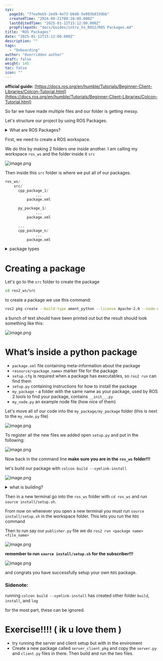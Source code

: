 ```yaml
---
sys:
  pageId: "7fea9eb5-2ed9-4e73-b6d6-5e093b833dbb"
  createdTime: "2024-08-21T00:28:00.000Z"
  lastEditedTime: "2025-01-12T15:12:00.000Z"
  propFilepath: "docs/Guides/intro_to_ROS2/ROS Packages.md"
title: "ROS Packages"
date: "2025-01-12T15:12:00.000Z"
description: ""
tags:
  - "Onboarding"
author: "Overridden author"
draft: false
weight: 145
toc: false
icon: ""
---
```


**official guide:** [https://docs.ros.org/en/humble/Tutorials/Beginner-Client-Libraries/Colcon-Tutorial.html](https://docs.ros.org/en/humble/Tutorials/Beginner-Client-Libraries/Colcon-Tutorial.html)

So far we have made multiple files and our folder is getting messy.

Let's structure our project by using ROS Packages.

<details>

<summary>What are ROS Packages?</summary>

ROS Packages are, as the name implies, packages of code that are highly sharable between ROS developers.

They consist of a folder, `package.xml` file, and source code

```python
      cpp_package_1/
		      ... imagine much code files here ..
          package.xml
```

</details>

First, we need to create a ROS workspace.

We do this by making 2 folders one inside another. I am calling my workspace `ros_ws` and the folder inside it `src`

![image.png](https://prod-files-secure.s3.us-west-2.amazonaws.com/d518164a-d88e-44d1-a4ee-3adb3bd8bce0/70706947-fd18-4537-a67b-e12946812d31/image.png?X-Amz-Algorithm=AWS4-HMAC-SHA256&X-Amz-Content-Sha256=UNSIGNED-PAYLOAD&X-Amz-Credential=ASIAZI2LB466RL4IEE2Z%2F20250203%2Fus-west-2%2Fs3%2Faws4_request&X-Amz-Date=20250203T190122Z&X-Amz-Expires=3600&X-Amz-Security-Token=IQoJb3JpZ2luX2VjEAMaCXVzLXdlc3QtMiJIMEYCIQDDnMQq7NsQXrAJl7bDEMKc335TnKTjey4wwg5V%2B9ZV6AIhAOl21rlORtboqhfBaWE0WciwaxdAZBMihNBbWrIa8i3hKv8DCBwQABoMNjM3NDIzMTgzODA1IgwvKwzKGF3SPL5nlw4q3APc8x%2BzslkhHa%2B12Vqns6H38xSnDs3bu0Rh%2F1bkfHookEHdXh4X5gOqlgLQckxOr5sPqMaBIHdLV71kHAvNpYXubBoOX0fdN9mFP0427Vb2TbBd0cEUF%2BB%2BsS%2FuimeZcESrCTdXn%2Bim9RXiPPppfdtnI7J4Pw%2FnKsSp2qv2vHYv%2Fx5tBAcjWRxFxYx3Of%2B27SQfSAP5x6kfr0Axh8IJCn9LP6UX9QLthTDuYRpmDefNZ2PvirTv80zOFTznch%2BdtxzrHRzW3RS1A6a%2BGp%2FsHeyfiyK6AfNnGO9mft6WkSlbRzzaPDQFZ9PJc6DDxItlGHa6sn9uNOljfM%2Bnh0NqEl%2FVKEsidxlwOF5QYAEAcZ7VbDzChCefTFRBEQk%2B6fCSGJevBmIqmpVWDwh6hlff2N1DUNRzpkvSAaPL%2BC7cdHR5huT7MJGDNiuM7Rz02FZoRwb1pJTvFtZCg%2Bjf2KEvR3ymiFpkIC1M%2BVrLrBAQYfyUDncQV2WM9hEJ9rOIHiSo9kvDtgRTCnHCDmlYGxXiU6Tl8sWHsz%2BjnOU5Z2xNlCkF9qrggTxNf7i5AA7Bxzo1lJu4g%2Fs5tZluLKxKnjFJpQspbeimqMRHBW0K0npOFN%2Fz9k%2F00Sb4rBGZohqFSDDfooS9BjqkAbjr3neDhYbrN4q1nyZ3mGWVMPiSSgEn1GV0%2BY7iyK%2BbKVconB8pbpWyZYI%2Bbv%2FpWSYxE8Avm6Vk%2BHq7p1kxWkxdkE9boYYB%2FXN5Y%2Bn2g%2FjO41Jn4vzgNh5uZ9K4lAxKzU42ZflpqhWhwg%2FPGJI9uIQ6lwf0LNLM%2BoHU8MPdpDN0Mp4VOnG66bsPVf3SC86S8QZ0iD7SB0tY1Z%2BDRq4ZvNNHXzBC&X-Amz-Signature=f35a5fa50a2fd73818345ddbfe4306d05282c07c9f8827297696b16dc638c0b8&X-Amz-SignedHeaders=host&x-id=GetObject)

Then inside this `src` folder is where we put all of our packages.

```python
ros_ws/
    src/
      cpp_package_1/
		      ...
          package.xml

      py_package_1/
		      ...
          package.xml

      ...
      cpp_package_n/
		      ...
          package.xml

```

<details>

<summary>package types</summary>

packages can be either `C++` or python.

the intern file structure is different for each but for this guide we will stick to creating python packages

</details>

# Creating a package

Let's go to the `src` folder to create the package

```bash
cd ros2_ws/src
```

to create a package we use this command:

```bash
ros2 pkg create --build-type ament_python --license Apache-2.0 --node-name my_node my_package
```

a bunch of text should have been printed out but the result should look something like this:

![image.png](https://prod-files-secure.s3.us-west-2.amazonaws.com/d518164a-d88e-44d1-a4ee-3adb3bd8bce0/e6cf1e3f-8512-4a3e-b131-079f800bf3e8/image.png?X-Amz-Algorithm=AWS4-HMAC-SHA256&X-Amz-Content-Sha256=UNSIGNED-PAYLOAD&X-Amz-Credential=ASIAZI2LB466RL4IEE2Z%2F20250203%2Fus-west-2%2Fs3%2Faws4_request&X-Amz-Date=20250203T190122Z&X-Amz-Expires=3600&X-Amz-Security-Token=IQoJb3JpZ2luX2VjEAMaCXVzLXdlc3QtMiJIMEYCIQDDnMQq7NsQXrAJl7bDEMKc335TnKTjey4wwg5V%2B9ZV6AIhAOl21rlORtboqhfBaWE0WciwaxdAZBMihNBbWrIa8i3hKv8DCBwQABoMNjM3NDIzMTgzODA1IgwvKwzKGF3SPL5nlw4q3APc8x%2BzslkhHa%2B12Vqns6H38xSnDs3bu0Rh%2F1bkfHookEHdXh4X5gOqlgLQckxOr5sPqMaBIHdLV71kHAvNpYXubBoOX0fdN9mFP0427Vb2TbBd0cEUF%2BB%2BsS%2FuimeZcESrCTdXn%2Bim9RXiPPppfdtnI7J4Pw%2FnKsSp2qv2vHYv%2Fx5tBAcjWRxFxYx3Of%2B27SQfSAP5x6kfr0Axh8IJCn9LP6UX9QLthTDuYRpmDefNZ2PvirTv80zOFTznch%2BdtxzrHRzW3RS1A6a%2BGp%2FsHeyfiyK6AfNnGO9mft6WkSlbRzzaPDQFZ9PJc6DDxItlGHa6sn9uNOljfM%2Bnh0NqEl%2FVKEsidxlwOF5QYAEAcZ7VbDzChCefTFRBEQk%2B6fCSGJevBmIqmpVWDwh6hlff2N1DUNRzpkvSAaPL%2BC7cdHR5huT7MJGDNiuM7Rz02FZoRwb1pJTvFtZCg%2Bjf2KEvR3ymiFpkIC1M%2BVrLrBAQYfyUDncQV2WM9hEJ9rOIHiSo9kvDtgRTCnHCDmlYGxXiU6Tl8sWHsz%2BjnOU5Z2xNlCkF9qrggTxNf7i5AA7Bxzo1lJu4g%2Fs5tZluLKxKnjFJpQspbeimqMRHBW0K0npOFN%2Fz9k%2F00Sb4rBGZohqFSDDfooS9BjqkAbjr3neDhYbrN4q1nyZ3mGWVMPiSSgEn1GV0%2BY7iyK%2BbKVconB8pbpWyZYI%2Bbv%2FpWSYxE8Avm6Vk%2BHq7p1kxWkxdkE9boYYB%2FXN5Y%2Bn2g%2FjO41Jn4vzgNh5uZ9K4lAxKzU42ZflpqhWhwg%2FPGJI9uIQ6lwf0LNLM%2BoHU8MPdpDN0Mp4VOnG66bsPVf3SC86S8QZ0iD7SB0tY1Z%2BDRq4ZvNNHXzBC&X-Amz-Signature=1a8f097cd6fab3525607eeadd345e3a91537a92175a542b9faf9a152d760c5b0&X-Amz-SignedHeaders=host&x-id=GetObject)

# What’s inside a python package

- `package.xml` file containing meta-information about the package
- `resource/<package_name>` marker file for the package
- `setup.cfg` is required when a package has executables, so `ros2 run` can find them
- `setup.py` containing instructions for how to install the package
- `my_package` - a folder with the same name as your package, used by ROS 2 tools to find your package, contains `__init__.py`
- `my_node.py` an example node file (how nice of them)

Let's move all of our code into the `my_package/my_package` folder (this is next to the `my_node.py` file)

![image.png](https://prod-files-secure.s3.us-west-2.amazonaws.com/d518164a-d88e-44d1-a4ee-3adb3bd8bce0/9ce58f11-0da9-4d3e-b86d-506a9685d378/image.png?X-Amz-Algorithm=AWS4-HMAC-SHA256&X-Amz-Content-Sha256=UNSIGNED-PAYLOAD&X-Amz-Credential=ASIAZI2LB466RL4IEE2Z%2F20250203%2Fus-west-2%2Fs3%2Faws4_request&X-Amz-Date=20250203T190122Z&X-Amz-Expires=3600&X-Amz-Security-Token=IQoJb3JpZ2luX2VjEAMaCXVzLXdlc3QtMiJIMEYCIQDDnMQq7NsQXrAJl7bDEMKc335TnKTjey4wwg5V%2B9ZV6AIhAOl21rlORtboqhfBaWE0WciwaxdAZBMihNBbWrIa8i3hKv8DCBwQABoMNjM3NDIzMTgzODA1IgwvKwzKGF3SPL5nlw4q3APc8x%2BzslkhHa%2B12Vqns6H38xSnDs3bu0Rh%2F1bkfHookEHdXh4X5gOqlgLQckxOr5sPqMaBIHdLV71kHAvNpYXubBoOX0fdN9mFP0427Vb2TbBd0cEUF%2BB%2BsS%2FuimeZcESrCTdXn%2Bim9RXiPPppfdtnI7J4Pw%2FnKsSp2qv2vHYv%2Fx5tBAcjWRxFxYx3Of%2B27SQfSAP5x6kfr0Axh8IJCn9LP6UX9QLthTDuYRpmDefNZ2PvirTv80zOFTznch%2BdtxzrHRzW3RS1A6a%2BGp%2FsHeyfiyK6AfNnGO9mft6WkSlbRzzaPDQFZ9PJc6DDxItlGHa6sn9uNOljfM%2Bnh0NqEl%2FVKEsidxlwOF5QYAEAcZ7VbDzChCefTFRBEQk%2B6fCSGJevBmIqmpVWDwh6hlff2N1DUNRzpkvSAaPL%2BC7cdHR5huT7MJGDNiuM7Rz02FZoRwb1pJTvFtZCg%2Bjf2KEvR3ymiFpkIC1M%2BVrLrBAQYfyUDncQV2WM9hEJ9rOIHiSo9kvDtgRTCnHCDmlYGxXiU6Tl8sWHsz%2BjnOU5Z2xNlCkF9qrggTxNf7i5AA7Bxzo1lJu4g%2Fs5tZluLKxKnjFJpQspbeimqMRHBW0K0npOFN%2Fz9k%2F00Sb4rBGZohqFSDDfooS9BjqkAbjr3neDhYbrN4q1nyZ3mGWVMPiSSgEn1GV0%2BY7iyK%2BbKVconB8pbpWyZYI%2Bbv%2FpWSYxE8Avm6Vk%2BHq7p1kxWkxdkE9boYYB%2FXN5Y%2Bn2g%2FjO41Jn4vzgNh5uZ9K4lAxKzU42ZflpqhWhwg%2FPGJI9uIQ6lwf0LNLM%2BoHU8MPdpDN0Mp4VOnG66bsPVf3SC86S8QZ0iD7SB0tY1Z%2BDRq4ZvNNHXzBC&X-Amz-Signature=e99d3a5ce7c62975d2ea3c9e65c2e12c9f793d096e7976ee0dc8640c80407394&X-Amz-SignedHeaders=host&x-id=GetObject)

To register all the new files we added open `setup.py` and put in the following:

![image.png](https://prod-files-secure.s3.us-west-2.amazonaws.com/d518164a-d88e-44d1-a4ee-3adb3bd8bce0/1cd7c262-4cae-4496-9d75-c178537d24a2/image.png?X-Amz-Algorithm=AWS4-HMAC-SHA256&X-Amz-Content-Sha256=UNSIGNED-PAYLOAD&X-Amz-Credential=ASIAZI2LB466RL4IEE2Z%2F20250203%2Fus-west-2%2Fs3%2Faws4_request&X-Amz-Date=20250203T190122Z&X-Amz-Expires=3600&X-Amz-Security-Token=IQoJb3JpZ2luX2VjEAMaCXVzLXdlc3QtMiJIMEYCIQDDnMQq7NsQXrAJl7bDEMKc335TnKTjey4wwg5V%2B9ZV6AIhAOl21rlORtboqhfBaWE0WciwaxdAZBMihNBbWrIa8i3hKv8DCBwQABoMNjM3NDIzMTgzODA1IgwvKwzKGF3SPL5nlw4q3APc8x%2BzslkhHa%2B12Vqns6H38xSnDs3bu0Rh%2F1bkfHookEHdXh4X5gOqlgLQckxOr5sPqMaBIHdLV71kHAvNpYXubBoOX0fdN9mFP0427Vb2TbBd0cEUF%2BB%2BsS%2FuimeZcESrCTdXn%2Bim9RXiPPppfdtnI7J4Pw%2FnKsSp2qv2vHYv%2Fx5tBAcjWRxFxYx3Of%2B27SQfSAP5x6kfr0Axh8IJCn9LP6UX9QLthTDuYRpmDefNZ2PvirTv80zOFTznch%2BdtxzrHRzW3RS1A6a%2BGp%2FsHeyfiyK6AfNnGO9mft6WkSlbRzzaPDQFZ9PJc6DDxItlGHa6sn9uNOljfM%2Bnh0NqEl%2FVKEsidxlwOF5QYAEAcZ7VbDzChCefTFRBEQk%2B6fCSGJevBmIqmpVWDwh6hlff2N1DUNRzpkvSAaPL%2BC7cdHR5huT7MJGDNiuM7Rz02FZoRwb1pJTvFtZCg%2Bjf2KEvR3ymiFpkIC1M%2BVrLrBAQYfyUDncQV2WM9hEJ9rOIHiSo9kvDtgRTCnHCDmlYGxXiU6Tl8sWHsz%2BjnOU5Z2xNlCkF9qrggTxNf7i5AA7Bxzo1lJu4g%2Fs5tZluLKxKnjFJpQspbeimqMRHBW0K0npOFN%2Fz9k%2F00Sb4rBGZohqFSDDfooS9BjqkAbjr3neDhYbrN4q1nyZ3mGWVMPiSSgEn1GV0%2BY7iyK%2BbKVconB8pbpWyZYI%2Bbv%2FpWSYxE8Avm6Vk%2BHq7p1kxWkxdkE9boYYB%2FXN5Y%2Bn2g%2FjO41Jn4vzgNh5uZ9K4lAxKzU42ZflpqhWhwg%2FPGJI9uIQ6lwf0LNLM%2BoHU8MPdpDN0Mp4VOnG66bsPVf3SC86S8QZ0iD7SB0tY1Z%2BDRq4ZvNNHXzBC&X-Amz-Signature=af5c805e8a20e0d65550db1fa3aba430f7549275c76d15edb72a63021110f419&X-Amz-SignedHeaders=host&x-id=GetObject)

Now back in the command line **make sure you are in the** **`ros_ws`** **folder!!!**

let's build our package with `colcon build --symlink-install`

![image.png](https://prod-files-secure.s3.us-west-2.amazonaws.com/d518164a-d88e-44d1-a4ee-3adb3bd8bce0/2f2a0d27-b173-48fd-b189-5f5c0ce65619/image.png?X-Amz-Algorithm=AWS4-HMAC-SHA256&X-Amz-Content-Sha256=UNSIGNED-PAYLOAD&X-Amz-Credential=ASIAZI2LB466RL4IEE2Z%2F20250203%2Fus-west-2%2Fs3%2Faws4_request&X-Amz-Date=20250203T190122Z&X-Amz-Expires=3600&X-Amz-Security-Token=IQoJb3JpZ2luX2VjEAMaCXVzLXdlc3QtMiJIMEYCIQDDnMQq7NsQXrAJl7bDEMKc335TnKTjey4wwg5V%2B9ZV6AIhAOl21rlORtboqhfBaWE0WciwaxdAZBMihNBbWrIa8i3hKv8DCBwQABoMNjM3NDIzMTgzODA1IgwvKwzKGF3SPL5nlw4q3APc8x%2BzslkhHa%2B12Vqns6H38xSnDs3bu0Rh%2F1bkfHookEHdXh4X5gOqlgLQckxOr5sPqMaBIHdLV71kHAvNpYXubBoOX0fdN9mFP0427Vb2TbBd0cEUF%2BB%2BsS%2FuimeZcESrCTdXn%2Bim9RXiPPppfdtnI7J4Pw%2FnKsSp2qv2vHYv%2Fx5tBAcjWRxFxYx3Of%2B27SQfSAP5x6kfr0Axh8IJCn9LP6UX9QLthTDuYRpmDefNZ2PvirTv80zOFTznch%2BdtxzrHRzW3RS1A6a%2BGp%2FsHeyfiyK6AfNnGO9mft6WkSlbRzzaPDQFZ9PJc6DDxItlGHa6sn9uNOljfM%2Bnh0NqEl%2FVKEsidxlwOF5QYAEAcZ7VbDzChCefTFRBEQk%2B6fCSGJevBmIqmpVWDwh6hlff2N1DUNRzpkvSAaPL%2BC7cdHR5huT7MJGDNiuM7Rz02FZoRwb1pJTvFtZCg%2Bjf2KEvR3ymiFpkIC1M%2BVrLrBAQYfyUDncQV2WM9hEJ9rOIHiSo9kvDtgRTCnHCDmlYGxXiU6Tl8sWHsz%2BjnOU5Z2xNlCkF9qrggTxNf7i5AA7Bxzo1lJu4g%2Fs5tZluLKxKnjFJpQspbeimqMRHBW0K0npOFN%2Fz9k%2F00Sb4rBGZohqFSDDfooS9BjqkAbjr3neDhYbrN4q1nyZ3mGWVMPiSSgEn1GV0%2BY7iyK%2BbKVconB8pbpWyZYI%2Bbv%2FpWSYxE8Avm6Vk%2BHq7p1kxWkxdkE9boYYB%2FXN5Y%2Bn2g%2FjO41Jn4vzgNh5uZ9K4lAxKzU42ZflpqhWhwg%2FPGJI9uIQ6lwf0LNLM%2BoHU8MPdpDN0Mp4VOnG66bsPVf3SC86S8QZ0iD7SB0tY1Z%2BDRq4ZvNNHXzBC&X-Amz-Signature=c395dc7948469c8413ca4727d9c0356aa5e4929514adfe9541fa8c9fbdd44fbc&X-Amz-SignedHeaders=host&x-id=GetObject)

<details>

<summary>what is building?</summary>

if you are a CS major at Rose-Hulman you will learn the answer to this in CSSE132

but TLDR; is it combines all the code files into one program that can be run easily 

</details>

Then in a new terminal go into the `ros_ws` folder with `cd ros_ws` and run `source install/setup.sh`. 

From now on whenever you open a new terminal you must run `source install/setup.sh` in the workspace folder. This lets you run the `ROS` command

Then to run say our `publisher.py` file we do `ros2 run <package name> <file_name>`

![image.png](https://prod-files-secure.s3.us-west-2.amazonaws.com/d518164a-d88e-44d1-a4ee-3adb3bd8bce0/4f4b1219-3a44-4632-aa0a-ce3471699f59/image.png?X-Amz-Algorithm=AWS4-HMAC-SHA256&X-Amz-Content-Sha256=UNSIGNED-PAYLOAD&X-Amz-Credential=ASIAZI2LB466RL4IEE2Z%2F20250203%2Fus-west-2%2Fs3%2Faws4_request&X-Amz-Date=20250203T190122Z&X-Amz-Expires=3600&X-Amz-Security-Token=IQoJb3JpZ2luX2VjEAMaCXVzLXdlc3QtMiJIMEYCIQDDnMQq7NsQXrAJl7bDEMKc335TnKTjey4wwg5V%2B9ZV6AIhAOl21rlORtboqhfBaWE0WciwaxdAZBMihNBbWrIa8i3hKv8DCBwQABoMNjM3NDIzMTgzODA1IgwvKwzKGF3SPL5nlw4q3APc8x%2BzslkhHa%2B12Vqns6H38xSnDs3bu0Rh%2F1bkfHookEHdXh4X5gOqlgLQckxOr5sPqMaBIHdLV71kHAvNpYXubBoOX0fdN9mFP0427Vb2TbBd0cEUF%2BB%2BsS%2FuimeZcESrCTdXn%2Bim9RXiPPppfdtnI7J4Pw%2FnKsSp2qv2vHYv%2Fx5tBAcjWRxFxYx3Of%2B27SQfSAP5x6kfr0Axh8IJCn9LP6UX9QLthTDuYRpmDefNZ2PvirTv80zOFTznch%2BdtxzrHRzW3RS1A6a%2BGp%2FsHeyfiyK6AfNnGO9mft6WkSlbRzzaPDQFZ9PJc6DDxItlGHa6sn9uNOljfM%2Bnh0NqEl%2FVKEsidxlwOF5QYAEAcZ7VbDzChCefTFRBEQk%2B6fCSGJevBmIqmpVWDwh6hlff2N1DUNRzpkvSAaPL%2BC7cdHR5huT7MJGDNiuM7Rz02FZoRwb1pJTvFtZCg%2Bjf2KEvR3ymiFpkIC1M%2BVrLrBAQYfyUDncQV2WM9hEJ9rOIHiSo9kvDtgRTCnHCDmlYGxXiU6Tl8sWHsz%2BjnOU5Z2xNlCkF9qrggTxNf7i5AA7Bxzo1lJu4g%2Fs5tZluLKxKnjFJpQspbeimqMRHBW0K0npOFN%2Fz9k%2F00Sb4rBGZohqFSDDfooS9BjqkAbjr3neDhYbrN4q1nyZ3mGWVMPiSSgEn1GV0%2BY7iyK%2BbKVconB8pbpWyZYI%2Bbv%2FpWSYxE8Avm6Vk%2BHq7p1kxWkxdkE9boYYB%2FXN5Y%2Bn2g%2FjO41Jn4vzgNh5uZ9K4lAxKzU42ZflpqhWhwg%2FPGJI9uIQ6lwf0LNLM%2BoHU8MPdpDN0Mp4VOnG66bsPVf3SC86S8QZ0iD7SB0tY1Z%2BDRq4ZvNNHXzBC&X-Amz-Signature=d3680efea508d2e29ae03abc9191fda16b6651d2036dcba7bf21d4f3bf8a9f9f&X-Amz-SignedHeaders=host&x-id=GetObject)

**remember to run** **`source install/setup.sh`** **for the subscriber!!!**

![image.png](https://prod-files-secure.s3.us-west-2.amazonaws.com/d518164a-d88e-44d1-a4ee-3adb3bd8bce0/02121119-dad4-49ec-8356-c956108b4243/image.png?X-Amz-Algorithm=AWS4-HMAC-SHA256&X-Amz-Content-Sha256=UNSIGNED-PAYLOAD&X-Amz-Credential=ASIAZI2LB466RL4IEE2Z%2F20250203%2Fus-west-2%2Fs3%2Faws4_request&X-Amz-Date=20250203T190122Z&X-Amz-Expires=3600&X-Amz-Security-Token=IQoJb3JpZ2luX2VjEAMaCXVzLXdlc3QtMiJIMEYCIQDDnMQq7NsQXrAJl7bDEMKc335TnKTjey4wwg5V%2B9ZV6AIhAOl21rlORtboqhfBaWE0WciwaxdAZBMihNBbWrIa8i3hKv8DCBwQABoMNjM3NDIzMTgzODA1IgwvKwzKGF3SPL5nlw4q3APc8x%2BzslkhHa%2B12Vqns6H38xSnDs3bu0Rh%2F1bkfHookEHdXh4X5gOqlgLQckxOr5sPqMaBIHdLV71kHAvNpYXubBoOX0fdN9mFP0427Vb2TbBd0cEUF%2BB%2BsS%2FuimeZcESrCTdXn%2Bim9RXiPPppfdtnI7J4Pw%2FnKsSp2qv2vHYv%2Fx5tBAcjWRxFxYx3Of%2B27SQfSAP5x6kfr0Axh8IJCn9LP6UX9QLthTDuYRpmDefNZ2PvirTv80zOFTznch%2BdtxzrHRzW3RS1A6a%2BGp%2FsHeyfiyK6AfNnGO9mft6WkSlbRzzaPDQFZ9PJc6DDxItlGHa6sn9uNOljfM%2Bnh0NqEl%2FVKEsidxlwOF5QYAEAcZ7VbDzChCefTFRBEQk%2B6fCSGJevBmIqmpVWDwh6hlff2N1DUNRzpkvSAaPL%2BC7cdHR5huT7MJGDNiuM7Rz02FZoRwb1pJTvFtZCg%2Bjf2KEvR3ymiFpkIC1M%2BVrLrBAQYfyUDncQV2WM9hEJ9rOIHiSo9kvDtgRTCnHCDmlYGxXiU6Tl8sWHsz%2BjnOU5Z2xNlCkF9qrggTxNf7i5AA7Bxzo1lJu4g%2Fs5tZluLKxKnjFJpQspbeimqMRHBW0K0npOFN%2Fz9k%2F00Sb4rBGZohqFSDDfooS9BjqkAbjr3neDhYbrN4q1nyZ3mGWVMPiSSgEn1GV0%2BY7iyK%2BbKVconB8pbpWyZYI%2Bbv%2FpWSYxE8Avm6Vk%2BHq7p1kxWkxdkE9boYYB%2FXN5Y%2Bn2g%2FjO41Jn4vzgNh5uZ9K4lAxKzU42ZflpqhWhwg%2FPGJI9uIQ6lwf0LNLM%2BoHU8MPdpDN0Mp4VOnG66bsPVf3SC86S8QZ0iD7SB0tY1Z%2BDRq4ZvNNHXzBC&X-Amz-Signature=54c674636ba8fe5510358e28b3e5d1a5143919575758d6033f07dae4a649c2d2&X-Amz-SignedHeaders=host&x-id=GetObject)

and congrats you have successfully setup your own `ROS` package.

### Sidenote:

running `colcon build --symlink-install` has created other folder `build`, `install`, and `log`

for the most part, these can be ignored.

# Exercise!!!! ( ik u love them )

- try running the server and client setup but with in the enviroment
- Create a new package called `server_client_pkg` and copy the `server.py` and `client.py` files in there. Then build and run the two files.
